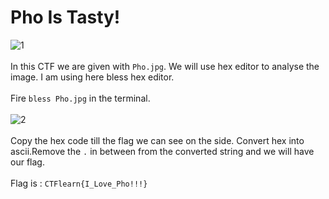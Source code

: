 # Pho Is Tasty!
![1](https://user-images.githubusercontent.com/56958135/104091158-9e101b00-52a1-11eb-98ea-4400feb23c13.png)
<br><br>
In this CTF we are given with `Pho.jpg`. We will use hex editor to analyse the image. I am using here bless hex editor.
<br><br>
Fire `bless Pho.jpg` in the terminal.
<br><br>
![2](https://user-images.githubusercontent.com/56958135/104091159-9f414800-52a1-11eb-8cc8-707a55a48e96.png)
<br><br>
Copy the hex code till the flag we can see on the side. Convert hex into ascii.Remove the `.` in between from the converted string and we will have our flag.
<br><br>
Flag is : `CTFlearn{I_Love_Pho!!!}`
